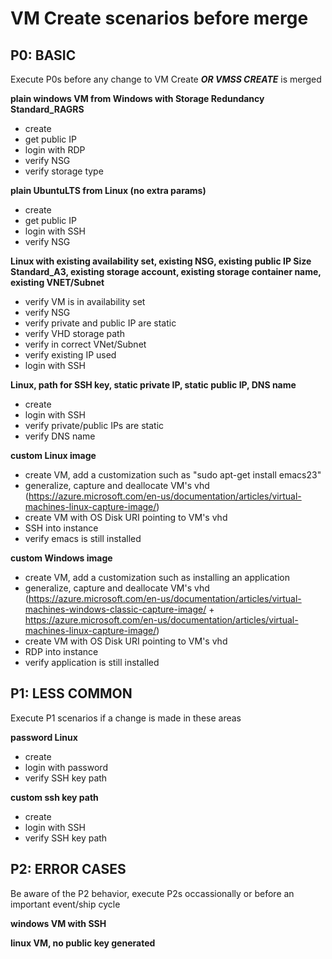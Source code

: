 # VM Create scenarios before merge #

## P0: BASIC ##
Execute P0s before any change to VM Create ***OR VMSS CREATE*** is merged

**plain windows VM from Windows with Storage Redundancy Standard_RAGRS**

 - create
 - get public IP
 - login with RDP
 - verify NSG
 - verify storage type

**plain UbuntuLTS from Linux (no extra params)**

 - create
 - get public IP
 - login with SSH
 - verify NSG

**Linux with existing availability set, existing NSG, existing public IP
Size Standard_A3, existing storage account, existing storage container name, existing VNET/Subnet**

 - verify VM is in availability set
 - verify NSG
 - verify private and public IP are static
 - verify VHD storage path
 - verify in correct VNet/Subnet
 - verify existing IP used
 - login with SSH

**Linux, path for SSH key, static private IP, static public IP, DNS name**

 - create
 - login with SSH
 - verify private/public IPs are static
 - verify DNS name

 **custom Linux image**

 - create VM, add a customization such as "sudo apt-get install emacs23"
 - generalize, capture and deallocate VM's vhd (https://azure.microsoft.com/en-us/documentation/articles/virtual-machines-linux-capture-image/)
 - create VM with OS Disk URI pointing to VM's vhd
 - SSH into instance
 - verify emacs is still installed

 **custom Windows image**

 - create VM, add a customization such as installing an application
 - generalize, capture and deallocate VM's vhd (https://azure.microsoft.com/en-us/documentation/articles/virtual-machines-windows-classic-capture-image/ + https://azure.microsoft.com/en-us/documentation/articles/virtual-machines-linux-capture-image/)
 - create VM with OS Disk URI pointing to VM's vhd
 - RDP into instance
 - verify application is still installed

## P1: LESS COMMON ##
Execute P1 scenarios if a change is made in these areas

**password Linux**

 - create
 - login with password
 - verify SSH key path

**custom ssh key path**
 - create
 - login with SSH
 - verify SSH key path

## P2: ERROR CASES ##
Be aware of the P2 behavior, execute P2s occassionally or before an important event/ship cycle

**windows VM with SSH**

**linux VM, no public key generated**